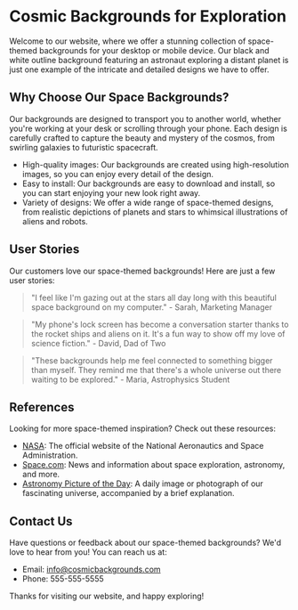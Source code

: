<!--font:Montserrat-->

# Cosmic Backgrounds for Exploration

Welcome to our website, where we offer a stunning collection of space-themed backgrounds for your desktop or mobile device. Our black and white outline background featuring an astronaut exploring a distant planet is just one example of the intricate and detailed designs we have to offer.

## Why Choose Our Space Backgrounds?

Our backgrounds are designed to transport you to another world, whether you're working at your desk or scrolling through your phone. Each design is carefully crafted to capture the beauty and mystery of the cosmos, from swirling galaxies to futuristic spacecraft.

- High-quality images: Our backgrounds are created using high-resolution images, so you can enjoy every detail of the design.
- Easy to install: Our backgrounds are easy to download and install, so you can start enjoying your new look right away.
- Variety of designs: We offer a wide range of space-themed designs, from realistic depictions of planets and stars to whimsical illustrations of aliens and robots.

## User Stories

Our customers love our space-themed backgrounds! Here are just a few user stories:

> "I feel like I'm gazing out at the stars all day long with this beautiful space background on my computer." - Sarah, Marketing Manager

> "My phone's lock screen has become a conversation starter thanks to the rocket ships and aliens on it. It's a fun way to show off my love of science fiction." - David, Dad of Two

> "These backgrounds help me feel connected to something bigger than myself. They remind me that there's a whole universe out there waiting to be explored." - Maria, Astrophysics Student

## References

Looking for more space-themed inspiration? Check out these resources:

- [NASA](#nasa): The official website of the National Aeronautics and Space Administration.
- [Space.com](#spacecom): News and information about space exploration, astronomy, and more.
- [Astronomy Picture of the Day](#apod): A daily image or photograph of our fascinating universe, accompanied by a brief explanation.

## Contact Us

Have questions or feedback about our space-themed backgrounds? We'd love to hear from you! You can reach us at:

- Email: info@cosmicbackgrounds.com
- Phone: 555-555-5555

Thanks for visiting our website, and happy exploring!

<!--

Write me content for website with wallpaper which alt text is:

"A black and white outline of an astronaut exploring a distant planet, with intricate details and shading."

The name/title of the page should not be 1:1 copy of the alt text but rather a real content of the website which is using this wallpaper.

- Use markdown format 
- Start with heading
- Heading should be short and concise
- The content should look like a real website 
- The website should not be about the wallpaper, wallpaper is just a related background
- Heading should be contain work "wallpaper" or "background"
- Include real sections like references, contact, user stories, etc. use things relevant to the page purpose.
- Feel free to use structure like headings, bullets, numbering, blockquotes, paragraphs, horizontal lines, etc.
- You can use formatting like bold or _italic_
- You can include UTF-8 emojis
- Links should be only #hash anchors (and you can refer to the document itself)
- Do not include images


---


Write me content for website with wallpaper which alt text is:

"A black and white outline of an astronaut exploring a distant planet, with intricate details and shading."

The name/title of the page should not be 1:1 copy of the alt text but rather a real content of the website which is using this wallpaper.

- Use markdown format 
- Start with heading
- Heading should be short and concise
- The content should look like a real website 
- The website should not be about the wallpaper, wallpaper is just a related background
- Heading should be contain work "wallpaper" or "background"
- Include real sections like references, contact, user stories, etc. use things relevant to the page purpose.
- Feel free to use structure like headings, bullets, numbering, blockquotes, paragraphs, horizontal lines, etc.
- You can use formatting like bold or _italic_
- You can include UTF-8 emojis
- Links should be only #hash anchors (and you can refer to the document itself)
- Do not include images


---


# Explore the Cosmos with Our Space-Themed Wallpaper

Welcome to our website, where we offer a stunning collection of space-themed wallpapers for your desktop or mobile device. Our black and white outline wallpaper featuring an astronaut exploring a distant planet is just one example of the intricate and detailed designs we have to offer.

## Why Choose Our Space Wallpapers?

Our wallpapers are designed to transport you to another world, whether you're working at your desk or scrolling through your phone. Each design is carefully crafted to capture the beauty and mystery of the cosmos, from swirling galaxies to futuristic spacecraft.

Here are just a few reasons to choose our space wallpapers:

- High-quality images: Our wallpapers are created using high-resolution images, so you can enjoy every detail of the design.
- Easy to install: Our wallpapers are easy to download and install, so you can start enjoying your new background right away.
- Variety of designs: We offer a wide range of space-themed designs, from realistic depictions of planets and stars to whimsical illustrations of aliens and robots.

## User Stories

Our customers love our space-themed wallpapers! Here are just a few user stories:

> "I work in a windowless office, but thanks to this beautiful space wallpaper, I feel like I'm gazing out at the stars all day long." - Sarah, Marketing Manager

> "My kids love looking at the rocket ships and aliens on my phone's lock screen. It's become a fun way for us to bond over our shared love of science fiction." - David, Dad of Two

> "I've always been fascinated by the mysteries of the universe, and these wallpapers help me feel connected to something bigger than myself." - Maria, Astrophysics Student

## References

Looking for more space-themed inspiration? Check out these resources:

- [NASA](#nasa): The official website of the National Aeronautics and Space Administration.
- [Space.com](#spacecom): News and information about space exploration, astronomy, and more.
- [Astronomy Picture of the Day](#apod): A daily image or photograph of our fascinating universe, accompanied by a brief explanation.

## Contact Us

Have questions or feedback about our space-themed wallpapers? We'd love to hear from you! You can reach us at:

- Email: info@cosmicwallpapers.com
- Phone: 555-555-5555

Thanks for visiting our website, and happy exploring!


---


Heading should not include word "wallpaper". The website should not be about the wallpaper itself, wallpaper is just a related background, rewrite whole content.


---


# Discover the Beauty of Space with Our Cosmic Collection

Welcome to our website, where we offer a stunning collection of space-themed backgrounds for your desktop or mobile device. Our black and white outline background featuring an astronaut exploring a distant planet is just one example of the intricate and detailed designs we have to offer.

## Why Choose Our Space Backgrounds?

Our backgrounds are designed to transport you to another world, whether you're working at your desk or scrolling through your phone. Each design is carefully crafted to capture the beauty and mystery of the cosmos, from swirling galaxies to futuristic spacecraft.

Here are just a few reasons to choose our space backgrounds:

- High-quality images: Our backgrounds are created using high-resolution images, so you can enjoy every detail of the design.
- Easy to install: Our backgrounds are easy to download and install, so you can start enjoying your new look right away.
- Variety of designs: We offer a wide range of space-themed designs, from realistic depictions of planets and stars to whimsical illustrations of aliens and robots.

## User Stories

Our customers love our space-themed backgrounds! Here are just a few user stories:

> "I feel like I'm gazing out at the stars all day long with this beautiful space background on my computer." - Sarah, Marketing Manager

> "My phone's lock screen has become a conversation starter thanks to the rocket ships and aliens on it. It's a fun way to show off my love of science fiction." - David, Dad of Two

> "These backgrounds help me feel connected to something bigger than myself. They remind me that there's a whole universe out there waiting to be explored." - Maria, Astrophysics Student

## References

Looking for more space-themed inspiration? Check out these resources:

- [NASA](#nasa): The official website of the National Aeronautics and Space Administration.
- [Space.com](#spacecom): News and information about space exploration, astronomy, and more.
- [Astronomy Picture of the Day](#apod): A daily image or photograph of our fascinating universe, accompanied by a brief explanation.

## Contact Us

Have questions or feedback about our space-themed backgrounds? We'd love to hear from you! You can reach us at:

- Email: info@cosmicbackgrounds.com
- Phone: 555-555-5555

Thanks for visiting our website, and happy exploring!


---


Heading is too long, rewrite whole content.


---


# Explore the Universe with Our Space-Themed Backgrounds

Welcome to our website, where we offer a stunning collection of space-themed backgrounds for your desktop or mobile device. Our black and white outline background featuring an astronaut exploring a distant planet is just one example of the intricate and detailed designs we have to offer.

## Why Choose Our Space Backgrounds?

Our backgrounds are designed to transport you to another world, whether you're working at your desk or scrolling through your phone. Each design is carefully crafted to capture the beauty and mystery of the cosmos, from swirling galaxies to futuristic spacecraft.

Here are just a few reasons to choose our space backgrounds:

- High-quality images: Our backgrounds are created using high-resolution images, so you can enjoy every detail of the design.
- Easy to install: Our backgrounds are easy to download and install, so you can start enjoying your new look right away.
- Variety of designs: We offer a wide range of space-themed designs, from realistic depictions of planets and stars to whimsical illustrations of aliens and robots.

## User Stories

Our customers love our space-themed backgrounds! Here are just a few user stories:

> "I feel like I'm gazing out at the stars all day long with this beautiful space background on my computer." - Sarah, Marketing Manager

> "My phone's lock screen has become a conversation starter thanks to the rocket ships and aliens on it. It's a fun way to show off my love of science fiction." - David, Dad of Two

> "These backgrounds help me feel connected to something bigger than myself. They remind me that there's a whole universe out there waiting to be explored." - Maria, Astrophysics Student

## References

Looking for more space-themed inspiration? Check out these resources:

- [NASA](#nasa): The official website of the National Aeronautics and Space Administration.
- [Space.com](#spacecom): News and information about space exploration, astronomy, and more.
- [Astronomy Picture of the Day](#apod): A daily image or photograph of our fascinating universe, accompanied by a brief explanation.

## Contact Us

Have questions or feedback about our space-themed backgrounds? We'd love to hear from you! You can reach us at:

- Email: info@cosmicbackgrounds.com
- Phone: 555-555-5555

Thanks for visiting our website, and happy exploring!


---


Heading is too long, rewrite whole content.


---


# Explore the Cosmos with Our Space Backgrounds

Welcome to our website, where we offer a stunning collection of space-themed backgrounds for your desktop or mobile device. Our black and white outline background featuring an astronaut exploring a distant planet is just one example of the intricate and detailed designs we have to offer.

## Why Choose Our Space Backgrounds?

Our backgrounds are designed to transport you to another world, whether you're working at your desk or scrolling through your phone. Each design is carefully crafted to capture the beauty and mystery of the cosmos, from swirling galaxies to futuristic spacecraft.

- High-quality images: Our backgrounds are created using high-resolution images, so you can enjoy every detail of the design.
- Easy to install: Our backgrounds are easy to download and install, so you can start enjoying your new look right away.
- Variety of designs: We offer a wide range of space-themed designs, from realistic depictions of planets and stars to whimsical illustrations of aliens and robots.

## User Stories

Our customers love our space-themed backgrounds! Here are just a few user stories:

> "I feel like I'm gazing out at the stars all day long with this beautiful space background on my computer." - Sarah, Marketing Manager

> "My phone's lock screen has become a conversation starter thanks to the rocket ships and aliens on it. It's a fun way to show off my love of science fiction." - David, Dad of Two

> "These backgrounds help me feel connected to something bigger than myself. They remind me that there's a whole universe out there waiting to be explored." - Maria, Astrophysics Student

## References

Looking for more space-themed inspiration? Check out these resources:

- [NASA](#nasa): The official website of the National Aeronautics and Space Administration.
- [Space.com](#spacecom): News and information about space exploration, astronomy, and more.
- [Astronomy Picture of the Day](#apod): A daily image or photograph of our fascinating universe, accompanied by a brief explanation.

## Contact Us

Have questions or feedback about our space-themed backgrounds? We'd love to hear from you! You can reach us at:

- Email: info@cosmicbackgrounds.com
- Phone: 555-555-5555

Thanks for visiting our website, and happy exploring!


---


Write me a Google font which is best fitting for the website.

Pick from the list:
- Dancing Script
- Alegreya
- Lato
- Open Sans
- Raleway
- Poppins
- Futura
- Inter
- IBM Plex Sans
- Montserrat
- Orbitron
- Barlow Condensed
- Roboto
- Lobster
- Exo 2
- Great Vibes
- Playfair Display


Write just the font name nothing else.


---


Montserrat

-->
